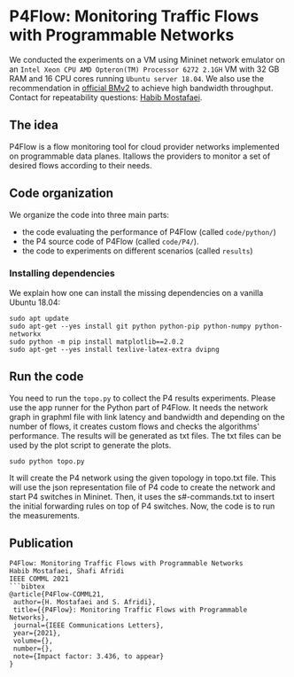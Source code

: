 # P4Flow: Monitoring Traffic Flows with Programmable Networks

We conducted the experiments on a VM using Mininet network emulator on an `Intel Xeon CPU AMD Opteron(TM) Processor 6272 2.1GH` VM with 32 GB RAM and 16 CPU cores running `Ubuntu server 18.04`. We also use the
recommendation in [official BMv2](https://github.com/p4lang/behavioral-model/blob/main/docs/performance.md) to achieve high bandwidth throughput.
Contact for repeatability questions: [Habib Mostafaei](https://mostafaei.bitbucket.io/).
## The idea
P4Flow is a flow monitoring tool for cloud provider networks implemented on programmable data planes. Itallows the providers to monitor a set of desired flows according to their needs.


## Code organization
We organize the code into three main parts: 
 - the code evaluating the performance of P4Flow (called `code/python/`)  
 - the P4 source code of P4Flow (called `code/P4/`).
 - the code to experiments on different scenarios (called `results`)  


### Installing dependencies

We explain how one can install the missing dependencies on a vanilla Ubuntu 18.04:

```
sudo apt update
sudo apt-get --yes install git python python-pip python-numpy python-networkx
sudo python -m pip install matplotlib==2.0.2
sudo apt-get --yes install texlive-latex-extra dvipng 
```

## Run the code

You need to run the `topo.py` to collect the P4 results experiments. Please use the app runner for the Python part of P4Flow. It needs the network graph in graphml file with link latency and bandwidth and depending on the number of flows, it creates custom flows and checks the algorithms' performance. The results will be generated as txt files. The txt files can be used by the plot script to generate the plots.

```
sudo python topo.py
```

It will create the P4 network using the given topology in topo.txt file. This will use
the json representation file of P4 code to create the network and start P4 switches in 
Mininet. Then, it uses the s#-commands.txt to insert the initial forwarding rules on 
top of P4 switches. Now, the code is to run the measurements. 

## Publication
```
P4Flow: Monitoring Traffic Flows with Programmable Networks
Habib Mostafaei, Shafi Afridi
IEEE COMML 2021
```bibtex
@article{P4Flow-COMML21,
 author={H. Mostafaei and S. Afridi},
 title={{P4Flow}: Monitoring Traffic Flows with Programmable Networks},
 journal={IEEE Communications Letters},
 year={2021},
 volume={},
 number={},
 note={Impact factor: 3.436, to appear}
}
```
